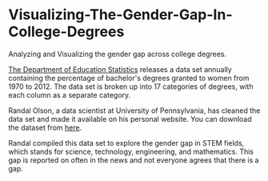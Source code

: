 # Visualizing-The-Gender-Gap-In-College-Degrees
Analyzing and Visualizing the gender gap across college degrees.

[The Department of Education Statistics](https://nces.ed.gov/programs/digest/2013menu_tables.asp) releases a data set annually containing the percentage of bachelor's degrees granted to women from 1970 to 2012. The data set is broken up into 17 categories of degrees, with each column as a separate category.

Randal Olson, a data scientist at University of Pennsylvania, has cleaned the data set and made it available on his personal website. You can download the dataset from [here](http://www.randalolson.com/wp-content/uploads/percent-bachelors-degrees-women-usa.csv). 

Randal compiled this data set to explore the gender gap in STEM fields, which stands for science, technology, engineering, and mathematics. This gap is reported on often in the news and not everyone agrees that there is a gap.
